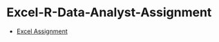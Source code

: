 # Excel-R-Data-Analyst-Assignment
- [Excel Assignment](https://github.com/vishalsvnayar/Excel-R-Data-Anlyst-Assignment/tree/main/Excel%20Assignments)

